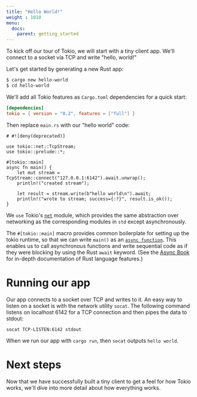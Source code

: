 ```yaml
---
title: "Hello World!"
weight : 1010
menu:
  docs:
    parent: getting_started
---
```


To kick off our tour of Tokio, we will start with a tiny client app. We'll
connect to a socket via TCP and write "hello, world!" 

Let's get started by generating a new Rust app:

```bash
$ cargo new hello-world
$ cd hello-world
```

We'll add all Tokio features as `Cargo.toml` dependencies for a quick start:

```toml
[dependencies]
tokio = { version = "0.2", features = ["full"] }
```

Then replace `main.rs` with our "hello world" code:

```rust,no_run
# #![deny(deprecated)]

use tokio::net::TcpStream;
use tokio::prelude::*;

#[tokio::main]
async fn main() {
    let mut stream = TcpStream::connect("127.0.0.1:6142").await.unwrap();
    println!("created stream");

    let result = stream.write(b"hello world\n").await;
    println!("wrote to stream; success={:?}", result.is_ok());
}
```

We `use` Tokio's [`net`] module, which provides the same
abstraction over networking as the corresponding modules in
`std` except asynchronously. 

The `#[tokio::main]` macro provides common boilerplate for setting up the
tokio runtime, so that we can write `main()` as an [`async function`]. This
enables us to call asynchronous functions and write sequential code as if
they were blocking by using the Rust `await` keyword. (See the [Async Book](https://rust-lang.github.io/async-book/index.html) for in-depth documentation of 
Rust language features.)

# Running our app

Our app connects to a socket over TCP and writes to it. An easy way to listen
on a socket is with the network utility `socat`. The following command listens
on localhost 6142 for a TCP connection and then pipes the data to stdout:

```
socat TCP-LISTEN:6142 stdout
```

When we run our app with `cargo run`, then `socat` outputs `hello world`.

# Next steps

Now that we have successfully built a tiny client to get a feel for how
Tokio works, we'll dive into more detail about how everything works.

[`net`]: https://docs.rs/tokio/0.2/tokio/net/index.html
[`async function`]: https://doc.rust-lang.org/reference/items/functions.html#async-functions

